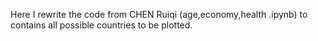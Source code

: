 Here I rewrite the code from CHEN Ruiqi (age,economy,health .ipynb) to contains all possible countries to be plotted.